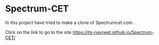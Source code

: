 # Spectrum-CET

In this project have tried to make a clone of Spectrumcet.com .

Click on the link to go to the site  https://its-navneet.github.io/Spectrum-CET/
